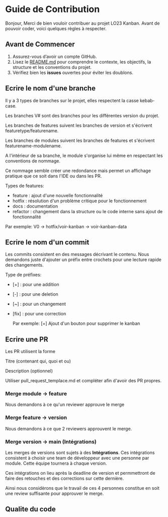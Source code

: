 # Guide de Contribution
Bonjour,
Merci de bien vouloir contribuer au projet LO23 Kanban. Avant de pouvoir coder, voici quelques règles à respecter.

## Avant de Commencer

1. Assurez-vous d’avoir un compte GitHub.
2. Lisez le [README.md](./README.md) pour comprendre le contexte, les objectifs, la structure et les conventions du projet.
3. Vérifiez bien les **issues** ouvertes pour éviter les doublons.

## Ecrire le nom d'une branche

Il y a 3 types de branches sur le projet, elles respectent la casse kebab-case.

Les branches V# sont des branches pour les différentes version du projet.

Les branches de features suivent les branches de version et s'écrivent featuretype/featurename.

Les branches de modules suivent les branches de features et s'écrivent featurename-modulename.

A l'intérieur de sa branche, le module s'organise lui même en respectant les conventions de nommage.

Ce nommage semble créer une redondance mais permet un affichage pratique que ce soit dans l'IDE ou dans les PR.

Types de features:
* feature : ajout d'une nouvelle fonctionnalité
* hotfix : résolution d'un problème critique pour le fonctionnement
* docs : documentation
* refactor : changement dans la structure ou le code interne sans ajout de fonctionnalité

Par exemple: V0 -> hotfix/voir-kanban -> voir-kanban-data

## Ecrire le nom d'un commit

Les commits consistent en des messages décrivant le contenu. Nous demandons juste d'ajouter un préfix entre crochets pour une lecture rapide des changements.

Type de préfixes:
* [+] : pour une addition
* [-] : pour une deletion
* [~] : pour un changement
* [fix] : pour une correction

  Par exemple: [+] Ajout d'un bouton pour supprimer le kanban

## Ecrire une PR

Les PR utilisent la forme

Titre (contenant qui, quoi et ou)

Description (optionnel)

Utiliser pull_request_templace.md et compléter afin d'avoir des PR propres.

### Merge module -> feature

Nous demandons à ce qu'un reviewer approuve le merge

### Merge feature -> version

Nous demandons à ce que 2 reviewers approuvent le merge.

### Merge version -> main (Intégrations)

Les merges de versions sont sujets à des **Intégrations**. Ces intégrations consistent à choisir une team de développeur avec une personne par module. Cette équipe tournera à chaque version.

Ces intégrations on lieu après la deadline de version et permmettront de faire des retouches et des corrections sur cette dernière.

Ainsi nous considèrons que le travail de ces 4 personnes constitue en soit une review suffisante pour approuver le merge.

## Qualite du code

